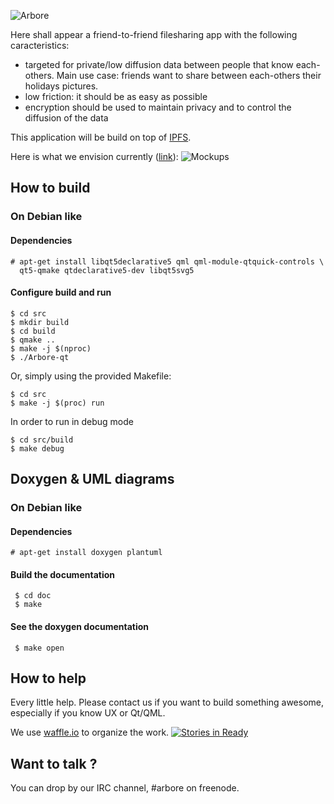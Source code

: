 ![Arbore](https://raw.githubusercontent.com/MichaelMure/Arbore-qt/master/resources/logo/arbore-prelogo.png)

Here shall appear a friend-to-friend filesharing app with the following caracteristics:
- targeted for private/low diffusion data between people that know
  each-others. Main use case: friends want to share between
  each-others their holidays pictures.
- low friction: it should be as easy as possible
- encryption should be used to maintain privacy and to control the diffusion of the data

This application will be build on top of [IPFS](http://ipfs.io/).

Here is what we envision currently ([link](https://raw.githubusercontent.com/MichaelMure/Arbore-qt/master/resources/mockups/arboreUImockups-june-w.png)):
![Mockups](https://raw.githubusercontent.com/MichaelMure/Arbore-qt/master/resources/mockups/arboreUImockups-june-w.png)

## How to build

### On Debian like

#### Dependencies

	# apt-get install libqt5declarative5 qml qml-module-qtquick-controls \
	  qt5-qmake qtdeclarative5-dev libqt5svg5

#### Configure build and run

	$ cd src
	$ mkdir build
	$ cd build
	$ qmake ..
	$ make -j $(nproc)
	$ ./Arbore-qt

Or, simply using the provided Makefile:

	$ cd src
	$ make -j $(proc) run

In order to run in debug mode

	$ cd src/build
	$ make debug

## Doxygen & UML diagrams

### On Debian like

#### Dependencies
    # apt-get install doxygen plantuml

#### Build the documentation

     $ cd doc
     $ make

#### See the doxygen documentation

     $ make open

## How to help

Every little help. Please contact us if you want to build something awesome, especially if you know UX or Qt/QML.

We use [waffle.io](https://waffle.io/michaelmure/arbore-qt) to organize the work.
[![Stories in Ready](https://badge.waffle.io/michaelmure/arbore-qt.svg?label=ready&title=Ready)](http://waffle.io/michaelmure/arbore-qt)

## Want to talk ?

You can drop by our IRC channel, #arbore on freenode.
